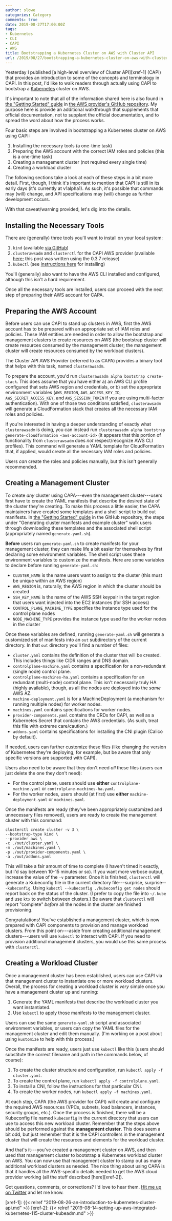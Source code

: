 ```yaml
---
author: slowe
categories: Category
comments: true
date: 2019-08-27T17:00:00Z
tags:
- Kubernetes
- CLI
- CAPI
- AWS
title: Bootstrapping a Kubernetes Cluster on AWS with Cluster API
url: /2019/08/27/bootstrapping-a-kubernetes-cluster-on-aws-with-clusterapi/
---
```


Yesterday I published [a high-level overview of Cluster API][xref-1] (CAPI) that provides an introduction to some of the concepts and terminology in CAPI. In this post, I'd like to walk readers through actually using CAPI to bootstrap a [Kubernetes][link-3] cluster on AWS.<!--more-->

It's important to note that all of the information shared here is also found in [the "Getting Started" guide][link-2] in [the AWS provider's GitHub repository][link-4]. My purpose here is provide an additional walkthrough that supplements that official documentation, not to supplant the official documentation, and to spread the word about how the process works.

Four basic steps are involved in bootstrapping a Kubernetes cluster on AWS using CAPI:

1. Installing the necessary tools (a one-time task)
2. Preparing the AWS account with the correct IAM roles and policies (this is a one-time task)
3. Creating a management cluster (not required every single time)
4. Creating a workload cluster

The following sections take a look at each of these steps in a bit more detail. First, though, I think it's important to mention that CAPI is still in its early days (it's currently at v1alpha1). As such, it's possible that commands may (will) change, and API specifications may (will) change as further development occurs.

With that caveat/warning provided, let's dig into the details.

## Installing the Necessary Tools

There are (generally) three tools you'll want to install on your local system:

1. `kind` (available [via GitHub][link-5])
2. `clusterawsadm` and `clusterctl` for the CAPI AWS provider (available [here][link-4]; this post was written using the 0.3.7 release)
3. `kubectl` (see [instructions here][link-6] for installing)

You'll (generally) also want to have the AWS CLI installed and configured, although this isn't a hard requirement.

Once all the necessary tools are installed, users can proceed with the next step of preparing their AWS account for CAPA.

## Preparing the AWS Account

Before users can use CAPI to stand up clusters in AWS, first the AWS account has to be prepared with an appropriate set of IAM roles and policies. These IAM entities are needed in order to allow the bootstrap and management clusters to create resources on AWS (the bootstrap cluster will create resources consumed by the management cluster; the management cluster will create resources consumed by the workload clusters).

The Cluster API AWS Provider (referred to as CAPA) provides a binary tool that helps with this task, named `clusterawsadm`.

To prepare the account, you'd run `clusterawsadm alpha bootstrap create-stack`. This does assume that you have either a) an AWS CLI profile configured that sets AWS region and credentials, or b) set the appropriate environment variables (`AWS_REGION`, `AWS_ACCESS_KEY_ID`, `AWS_SECRET_ACCESS_KEY`, and `AWS_SESSION_TOKEN` if you are using multi-factor authentication). With one of those two conditions satisfied, `clusterawsadm` will generate a CloudFormation stack that creates all the necessary IAM roles and policies.

If you're interested in having a deeper understanding of exactly what `clusterawsadm` is doing, you can instead run `clusterawsadm alpha bootstrap generate-cloudformation <aws-account-id>` (it appears that this portion of functionality from `clusterawsadm` does _not_ respect/recognize AWS CLI profiles). This command will generate a YAML template for CloudFormation that, if applied, would create all the necessary IAM roles and policies.

Users _can_ create the roles and policies manually, but this isn't generally recommended.

## Creating a Management Cluster

To create _any_ cluster using CAPA---even the management cluster---users first have to create the YAML manifests that describe the desired state of the cluster they're creating. To make this process a little easier, the CAPA maintainers have created some templates and a shell script to build out manifests. In [the "Getting Started" guide][link-2] in the GitHub repository, the steps under "Generating cluster manifests and example cluster" walk users through downloading these templates and the associated shell script (appropriately named `generate-yaml.sh`).

**Before** users run `generate-yaml.sh` to create manifests for your management cluster, they can make life a bit easier for themselves by first declaring some environment variables. The shell script uses these environment variables to customize the manifests. Here are some variables to declare before running `generate-yaml.sh`:

* `CLUSTER_NAME` is the name users want to assign to the cluster (this must be unique within an AWS region)
* `AWS_REGION` is, naturally, the AWS region in which the cluster should be created
* `SSH_KEY_NAME` is the name of the AWS SSH keypair in the target region that users want injected into the EC2 instances (for SSH access)
* `CONTROL_PLANE_MACHINE_TYPE` specifies the instance type used for the control plane nodes
* `NODE_MACHINE_TYPE` provides the instance type used for the worker nodes in the cluster

Once these variables are defined, running `generate-yaml.sh` will generate a customized set of manifests into an `out` subdirectory of the current directory. In that `out` directory you'll find a number of files:

* `cluster.yaml` contains the definition of the cluster that will be created. This includes things like CIDR ranges and DNS domain.
* `controlplane-machine.yaml` contains a specification for a non-redundant (single node) control plane.
* `controlplane-machines-ha.yaml` contains a specification for an redundant (multi-node) control plane. This isn't necessarily truly HA (highly available), though, as all the nodes are deployed into the _same_ AWS AZ.
* `machine-deployment.yaml` is for a MachineDeployment (a mechanism for running multiple nodes) for worker nodes.
* `machines.yaml` contains specifications for worker nodes.
* `provider-components.yaml` contains the CRDs for CAPI, as well as a Kubernetes Secret that contains the AWS credentials. (As such, treat this file with extreme care/caution.)
* `addons.yaml` contains specifications for installing the CNI plugin (Calico by default).

If needed, users can further customize these files (like changing the version of Kubernetes they're deploying, for example, but be aware that only specific versions are supported with CAPI).

Users also need to be aware that they don't need _all_ these files (users can just delete the one they don't need):

* For the control plane, users should use **either** `controlplane-machine.yaml` or `controlplane-machines-ha.yaml`.
* For the worker nodes, users should (at first) use **either** `machine-deployment.yaml` or `machines.yaml`.

Once the manifests are ready (they've been appropriately customized and unnecessary files removed), users are ready to create the management cluster with this command:

```shell
clusterctl create cluster -v 3 \
--bootstrap-type kind \
--provider aws \
-c ./out/cluster.yaml \
-m ./out/machines.yaml \
-p ./out/provider-components.yaml \
-a ./out/addons.yaml
```

This will take a fair amount of time to complete (I haven't timed it exactly, but I'd say between 10-15 minutes or so). If you want more verbose output, increase the value of the `-v` parameter. Once it is finished, `clusterctl` will generate a Kubeconfig file in the current directory file---surprise, surprise---`kubeconfig`. Using `kubectl --kubeconfig ./kubeconfig get nodes` should report back on the status of the cluster. (I prefer to copy the file into `~/.kube` and use `ktx` to switch between clusters.) Be aware that `clusterctl` will report "complete" _before_ all the nodes in the cluster are finished provisioning.

Congratulations! You've established a management cluster, which is now prepared with CAPI components to provision and manage workload clusters. From this point on---aside from creating additional management clusters---users will use `kubectl` to interact with CAPI. If you need to provision additional management clusters, you would use this same process with `clusterctl`.

## Creating a Workload Cluster

Once a management cluster has been established, users can use CAPI via that management cluster to instantiate one or more workload clusters. Overall, the process for creating a workload cluster is _very_ simple once you have a management cluster up and running:

1. Generate the YAML manifests that describe the workload cluster you want instantiated.
2. Use `kubectl` to apply those manifests to the management cluster.

Users can use the same `generate-yaml.sh` script and associated environment variables, or users can copy the YAML files for the management cluster and edit them manually. (I'm working on a post about using `kustomize` to help with this process.)

Once the manifests are ready, users just use `kubectl` like this (users should substitute the correct filename and path in the commands below, of course):

1. To create the cluster structure and configuration, run `kubectl apply -f cluster.yaml`.
2. To create the control plane, run `kubectl apply -f controlplane.yaml`.
3. To install a CNI, follow the instructions for that particular CNI.
4. To create the worker nodes, run `kubectl apply -f machines.yaml`.

At each step, CAPA (the AWS provider for CAPI) will create and configure the required AWS resources (VPCs, subnets, load balancers, instances, security groups, etc.). Once the process is finished, there will be a Kubeconfig file named `kubeconfig` in the current directory that users can use to access this new workload cluster. Remember that the steps above should be performed against the **management cluster**. This does seem a bit odd, but just remember that it is the CAPI controllers in the management cluster that will create the resources and elements for the workload cluster.

And that's it---you've created a management cluster on AWS, and then used that management cluster to bootstrap a Kubernetes workload cluster on AWS. You can now use that management cluster to stamp out as many additional workload clusters as needed. The nice thing about using CAPA is that it handles all the AWS-specific details needed to get the AWS cloud provider working (all the stuff described [here][xref-2]).

Got questions, comments, or corrections? I'd love to hear them. [Hit me up on Twitter][link-99] and let me know.

[link-2]: https://github.com/kubernetes-sigs/cluster-api-provider-aws/blob/master/docs/getting-started.md
[link-3]: https://kubernetes.io/
[link-4]: https://github.com/kubernetes-sigs/cluster-api-provider-aws/
[link-5]: https://github.com/kubernetes-sigs/kind/
[link-6]: https://kubernetes.io/docs/tasks/tools/install-kubectl/
[link-99]: https://twitter.com/scott_lowe/
[xref-1]: {{< relref "2019-08-26-an-introduction-to-kubernetes-cluster-api.md" >}}
[xref-2]: {{< relref "2019-08-14-setting-up-aws-integrated-kubernetes-115-cluster-kubeadm.md" >}}
